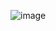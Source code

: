 ![image](https://github.com/PershikovAlex/Unit7.1/assets/127410157/9b2bcf31-aedc-4600-8d81-1631063c7184)
